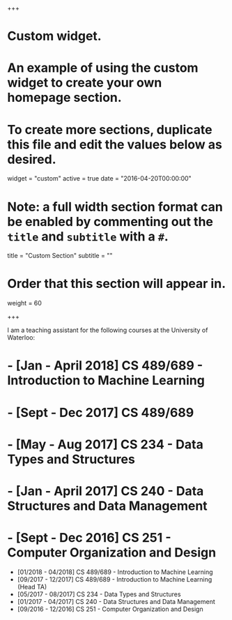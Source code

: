 +++
# Custom widget.
# An example of using the custom widget to create your own homepage section.
# To create more sections, duplicate this file and edit the values below as desired.
widget = "custom"
active = true
date = "2016-04-20T00:00:00"

# Note: a full width section format can be enabled by commenting out the `title` and `subtitle` with a `#`.
title = "Custom Section"
subtitle = ""

# Order that this section will appear in.
weight = 60

+++

<!-- This is an example of using the *custom* widget to create your own homepage section.

To remove this section, either delete `content/home/teaching.md` or edit the frontmatter of the file to deactivate the widget by setting `active = false`. -->

I am a teaching assistant for the following courses at the University of Waterloo:

# - [Jan - April 2018] CS 489/689 - Introduction to Machine Learning
# - [Sept - Dec 2017] CS 489/689
# - [May - Aug 2017] CS 234 - Data Types and Structures
# - [Jan - April 2017] CS 240 - Data Structures and Data Management
# - [Sept - Dec 2016] CS 251 - Computer Organization and Design

- [01/2018 - 04/2018] CS 489/689 - Introduction to Machine Learning
- [09/2017 - 12/2017] CS 489/689 - Introduction to Machine Learning (Head TA)
- [05/2017 - 08/2017] CS 234 - Data Types and Structures
- [01/2017 - 04/2017] CS 240 - Data Structures and Data Management
- [09/2016 - 12/2016] CS 251 - Computer Organization and Design
